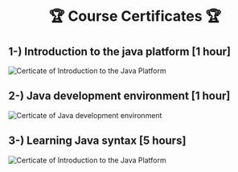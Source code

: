 <h1 align="center">🏆 Course Certificates 🏆</h1>

<h2> 1-) Introduction to the java platform [1 hour] </h2>
<img src="https://docs.google.com/uc?id=1c9h_KZb4vC5d9tOrVEKS_cOxMvXGWVgu" alt="Certicate of Introduction to the Java Platform" width=auto height=auto>

<h2> 2-) Java development environment [1 hour] </h2>
<img src="https://docs.google.com/uc?id=1WNHQiVp1YJ7lN0wYWhSQGice62OHuWYi" alt="Certicate of Java development environment" width=auto height=auto>

<h2> 3-) Learning Java syntax [5 hours] </h2>
<img src="https://docs.google.com/uc?id=1cfo0apNU5YBClMcSUeaDn7mxQR-wYa1I" alt="Certicate of Introduction to the Java Platform" width=auto height=auto>
